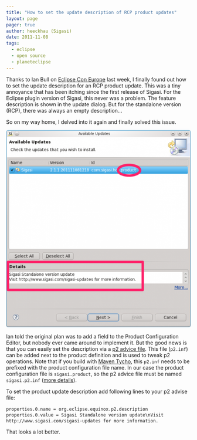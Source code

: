 ```yaml
---
title: "How to set the update description of RCP product updates"
layout: page 
pager: true
author: heeckhau (Sigasi)
date: 2011-11-08
tags: 
  - eclipse
  - open source
  - planeteclipse
---
```


Thanks to Ian Bull on [Eclipse Con Europe](http://www.eclipsecon.org) last week, I finally found out how to set the update description for an RCP product update. This was a tiny annoyance that has been itching since the first release of Sigasi. For the Eclipse plugin version of Sigasi, this never was a problem. The feature description is shown in the update dialog. But for the standalone version (RCP), there was always an empty description...

So on my way home, I delved into it again and finally solved this issue.

![Product description in update dialog](images/update_dialog.png)

Ian told the original plan was to add a field to the Product Configuration Editor, but nobody ever came around to implement it. But the good news is that you can easily set the description via a  [p2 advice file](http://wiki.eclipse.org/Equinox/p2/Customizing_Metadata). This file (`p2.inf`) can be added next to the product definition and is used to tweak p2 operations. Note that if you build with [Maven Tycho](http://www.eclipse.org/tycho), this `p2.inf` needs to be prefixed with the product configuration file name. In our case the product configuration file is `sigasi.product`, so the p2 advice file must be named `sigasi.p2.inf` ([more details](http://wiki.eclipse.org/Tycho/Packaging_Types#eclipse-repository)).

To set the product update description add following lines to your p2 advise file:

```properties
properties.0.name = org.eclipse.equinox.p2.description
properties.0.value = Sigasi Standalone version update\nVisit http://www.sigasi.com/sigasi-updates for more information.
```

That looks a lot better.
